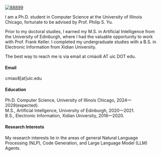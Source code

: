 

[![88899](https://img.shields.io/badge/chunyu-github-blue?logo=github)](https://github.com/88899)

I am a Ph.D. student in Computer Science at the University of Illinois Chicago, fortunate to be advised by Prof. Philip S. Yu. 

Prior to my doctoral studies, I earned my M.S. in Artificial Intelligence from the University of Edinburgh, where I had the valuable opportunity to work with Prof. Frank Keller. I completed my undergraduate studies with a B.S. in Electronic Information from Xidian University.

The best way to reach me is via email at cmiao8 AT uic DOT edu.

#### Email
cmiao8[at]uic.edu

#### Education
Ph.D. Computer Science, University of Illinois Chicago, 2024—2029(expected).\
M.S., Artificial Intellgence, University of Edinburgh, 2020—2021.\
B.S., Electronic Information, Xidian University, 2016—2020.

#### Research Interests
My research interests lie in the areas of general Natural Language Processing (NLP), Code Generation, and Large Language Model (LLM) Agents.


